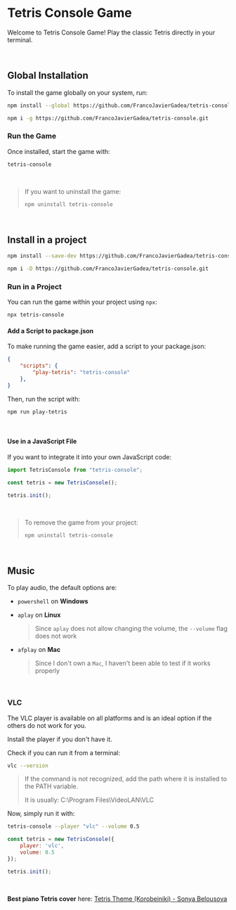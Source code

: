 # Tetris Console Game

Welcome to Tetris Console Game! Play the classic Tetris directly in your terminal.

<br>

## Global Installation

To install the game globally on your system, run:

```sh
npm install --global https://github.com/FrancoJavierGadea/tetris-console.git
```
```sh
npm i -g https://github.com/FrancoJavierGadea/tetris-console.git
```

### Run the Game

Once installed, start the game with:

```sh
tetris-console
```

<br>

> If you want to uninstall the game:
> 
> ```sh
> npm uninstall tetris-console
> ```

<br>

## Install in a project

```sh
npm install --save-dev https://github.com/FrancoJavierGadea/tetris-console.git
```
```sh
npm i -D https://github.com/FrancoJavierGadea/tetris-console.git
```

### Run in a Project

You can run the game within your project using `npx`:

```sh
npx tetris-console
```


#### Add a Script to package.json

To make running the game easier, add a script to your package.json:

```json
{
    "scripts": {
        "play-tetris": "tetris-console"
    },
}
```
Then, run the script with:
```sh
npm run play-tetris
```


<br>

#### Use in a JavaScript File

If you want to integrate it into your own JavaScript code:

```js
import TetrisConsole from "tetris-console";

const tetris = new TetrisConsole();

tetris.init();
```

<br>

> To remove the game from your project:
> 
> ```sh
> npm uninstall tetris-console
> ```

<br>

## Music

To play audio, the default options are:

- `powershell` on **Windows**
  
- `aplay` on **Linux**
  
    > Since `aplay` does not allow changing the volume, the `--volume` flag does not work

- `afplay` on **Mac**

    > Since I don't own a `Mac`, I haven't been able to test if it works properly

<br>

### VLC

The VLC player is available on all platforms and is an ideal option if the others do not work for you.

Install the player if you don't have it.

Check if you can run it from a terminal:

```sh
vlc --version
```

> If the command is not recognized, add the path where it is installed to the PATH variable.
> 
> It is usually: C:\Program Files\VideoLAN\VLC

Now, simply run it with:

```sh
tetris-console --player "vlc" --volume 0.5
```

```js
const tetris = new TetrisConsole({
    player: 'vlc',
    volume: 0.5
});

tetris.init();
```

<br>

**Best piano Tetris cover** here: [Tetris Theme (Korobeiniki) - Sonya Belousova](https://www.youtube.com/watch?v=q8rcTvAoRzk)